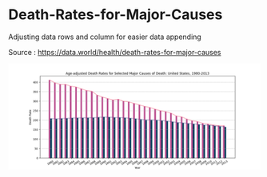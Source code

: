 # Death-Rates-for-Major-Causes

Adjusting data rows and column for easier data appending

Source : https://data.world/health/death-rates-for-major-causes

![Graph Result](https://github.com/VosMovok/Death-Rates-for-Major-Causes/blob/main/Figure_1.png?raw=true)
